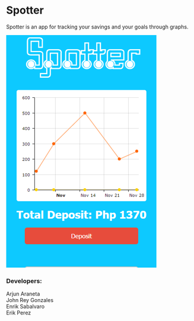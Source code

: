 # Spotter
Spotter is an app for tracking your savings and your goals through graphs.

![alt tag](https://github.com/ArjunAranetaCodes/Spotter/blob/master/spotter/spotter_snap.png)

<h3>Developers:</h3>
Arjun Araneta <br/>
John Rey Gonzales <br/>
Enrik Sabalvaro <br/>
Erik Perez
